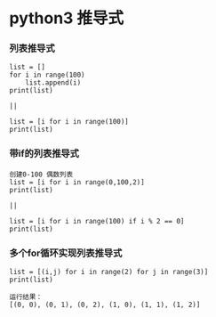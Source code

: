 # python3 推导式

### 列表推导式
    list = []
    for i in range(100)
        list.append(i)
    print(list)

    ||

    list = [i for i in range(100)]
    print(list)

### 带if的列表推导式
    创建0-100 偶数列表
    list = [i for i in range(0,100,2)]
    print(list)

    ||

    list = [i for i in range(100) if i % 2 == 0]
    print(list)

### 多个for循环实现列表推导式
    list = [(i,j) for i in range(2) for j in range(3)]
    print(list)

    运行结果：
    [(0, 0), (0, 1), (0, 2), (1, 0), (1, 1), (1, 2)]
    

